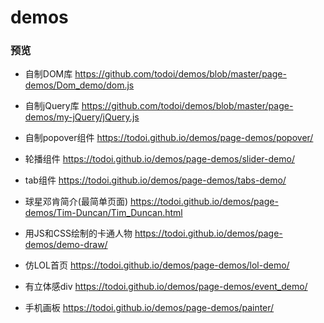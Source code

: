# demos
### 预览
- 自制DOM库 https://github.com/todoi/demos/blob/master/page-demos/Dom_demo/dom.js

- 自制jQuery库 https://github.com/todoi/demos/blob/master/page-demos/my-jQuery/jQuery.js 

- 自制popover组件 https://todoi.github.io/demos/page-demos/popover/

- 轮播组件 https://todoi.github.io/demos/page-demos/slider-demo/

- tab组件 https://todoi.github.io/demos/page-demos/tabs-demo/

- 球星邓肯简介(最简单页面) https://todoi.github.io/demos/page-demos/Tim-Duncan/Tim_Duncan.html

- 用JS和CSS绘制的卡通人物 https://todoi.github.io/demos/page-demos/demo-draw/

- 仿LOL首页 https://todoi.github.io/demos/page-demos/lol-demo/

- 有立体感div https://todoi.github.io/demos/page-demos/event_demo/

- 手机画板 https://todoi.github.io/demos/page-demos/painter/


